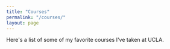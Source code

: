 ```yaml
---
title: "Courses"
permalink: "/courses/"
layout: page
---
```


Here's a list of some of my favorite courses I've taken at UCLA.